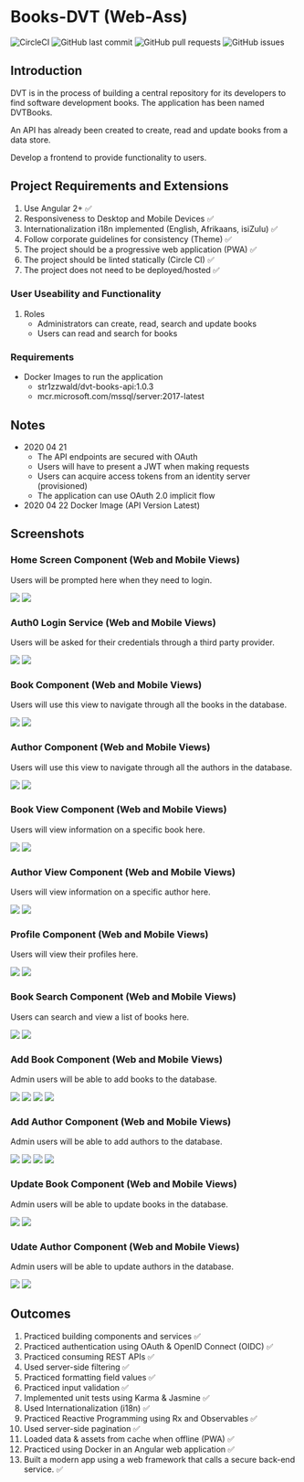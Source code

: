 # Books-DVT (Web-Ass)

![CircleCI](https://circleci.com/gh/FRossouw/books-dvt/tree/master.svg?style=shield&ircle-token=982a79ea26917a22f54ce3adea772121271936fb) ![GitHub last commit](https://img.shields.io/github/last-commit/FRossouw/books-dvt) ![GitHub pull requests](https://img.shields.io/github/issues-pr/Frossouw/books-dvt) ![GitHub issues](https://img.shields.io/github/issues/Frossouw/books-dvt)

## Introduction
DVT is in the process of building a central repository for its developers to find software development books. The application has been named DVTBooks.

An API has already been created to create, read and update books from a data store.

Develop a frontend to provide functionality to users.

## Project Requirements and Extensions
1. Use Angular 2+ ✅
2. Responsiveness to Desktop and Mobile Devices ✅
3. Internationalization i18n implemented (English, Afrikaans, isiZulu) ✅
4. Follow corporate guidelines for consistency (Theme) ✅
5. The project should be a progressive web application (PWA) ✅
6. The project should be linted statically (Circle CI) ✅
7. The project does not need to be deployed/hosted ✅

### User Useability and Functionality
1. Roles
    * Administrators can create, read, search and update books
    * Users can read and search for books

### Requirements
* Docker Images to run the application
    * str1zzwald/dvt-books-api:1.0.3
    * mcr.microsoft.com/mssql/server:2017-latest

## Notes
* 2020 04 21
    * The API endpoints are secured with OAuth
    * Users will have to present a JWT when making requests
    * Users can acquire access tokens from an identity server (provisioned)
    * The application can use OAuth 2.0 implicit flow
* 2020 04 22 Docker Image (API Version Latest)

## Screenshots

### Home Screen Component (Web and Mobile Views)
Users will be prompted here when they need to login.

![](https://raw.githubusercontent.com/FRossouw/books-dvt/master/screenshots/web-view-01.PNG)
![](https://raw.githubusercontent.com/FRossouw/books-dvt/master/screenshots/mob-view-01.PNG)

### Auth0 Login Service (Web and Mobile Views)
Users will be asked for their credentials through a third party provider.

![](https://raw.githubusercontent.com/FRossouw/books-dvt/master/screenshots/web-view-02.PNG)
![](https://raw.githubusercontent.com/FRossouw/books-dvt/master/screenshots/mob-view-02.PNG)

### Book Component (Web and Mobile Views)
Users will use this view to navigate through all the books in the database.

![](https://raw.githubusercontent.com/FRossouw/books-dvt/master/screenshots/web-view-03.PNG)
![](https://raw.githubusercontent.com/FRossouw/books-dvt/master/screenshots/mob-view-03.PNG)

### Author Component (Web and Mobile Views)
Users will use this view to navigate through all the authors in the database.

![](https://raw.githubusercontent.com/FRossouw/books-dvt/master/screenshots/web-view-04.PNG)
![](https://raw.githubusercontent.com/FRossouw/books-dvt/master/screenshots/mob-view-04.PNG)

### Book View Component (Web and Mobile Views)
Users will view information on a specific book here.

![](https://raw.githubusercontent.com/FRossouw/books-dvt/master/screenshots/web-view-05.PNG)
![](https://raw.githubusercontent.com/FRossouw/books-dvt/master/screenshots/mob-view-05.PNG)

### Author View Component (Web and Mobile Views)
Users will view information on a specific author here.

![](https://raw.githubusercontent.com/FRossouw/books-dvt/master/screenshots/web-view-06.PNG)
![](https://raw.githubusercontent.com/FRossouw/books-dvt/master/screenshots/mob-view-06.PNG)

### Profile Component (Web and Mobile Views)
Users will view their profiles here.

![](https://raw.githubusercontent.com/FRossouw/books-dvt/master/screenshots/web-view-07.PNG)
![](https://raw.githubusercontent.com/FRossouw/books-dvt/master/screenshots/mob-view-07.PNG)

### Book Search Component (Web and Mobile Views)
Users can search and view a list of books here.

![](https://raw.githubusercontent.com/FRossouw/books-dvt/master/screenshots/web-view-08.PNG)
![](https://raw.githubusercontent.com/FRossouw/books-dvt/master/screenshots/mob-view-08.PNG)

### Add Book Component (Web and Mobile Views)
Admin users will be able to add books to the database.

![](https://raw.githubusercontent.com/FRossouw/books-dvt/master/screenshots/web-view-09.PNG)
![](https://raw.githubusercontent.com/FRossouw/books-dvt/master/screenshots/web-view-10.PNG)
![](https://raw.githubusercontent.com/FRossouw/books-dvt/master/screenshots/mob-view-09.PNG)
![](https://raw.githubusercontent.com/FRossouw/books-dvt/master/screenshots/mob-view-10.PNG)

### Add Author Component (Web and Mobile Views)
Admin users will be able to add authors to the database.

![](https://raw.githubusercontent.com/FRossouw/books-dvt/master/screenshots/web-view-11.PNG)
![](https://raw.githubusercontent.com/FRossouw/books-dvt/master/screenshots/web-view-12.PNG)
![](https://raw.githubusercontent.com/FRossouw/books-dvt/master/screenshots/mob-view-11.PNG)
![](https://raw.githubusercontent.com/FRossouw/books-dvt/master/screenshots/mob-view-12.PNG)


### Update Book Component (Web and Mobile Views)
Admin users will be able to update books in the database.

![](https://raw.githubusercontent.com/FRossouw/books-dvt/master/screenshots/web-view-13.PNG)
![](https://raw.githubusercontent.com/FRossouw/books-dvt/master/screenshots/mob-view-13.PNG)

### Udate Author Component (Web and Mobile Views)
Admin users will be able to update authors in the database.

![](https://raw.githubusercontent.com/FRossouw/books-dvt/master/screenshots/web-view-14.PNG)
![](https://raw.githubusercontent.com/FRossouw/books-dvt/master/screenshots/mob-view-14.PNG)

## Outcomes
1. Practiced building components and services ✅
2. Practiced authentication using OAuth & OpenID Connect (OIDC) ✅
3. Practiced consuming REST APIs ✅
4. Used server-side filtering ✅
5. Practiced formatting field values ✅
6. Practiced input validation ✅
7. Implemented unit tests using Karma & Jasmine ✅
8. Used Internationalization (i18n) ✅
9. Practiced Reactive Programming using Rx and Observables ✅
10. Used server-side pagination ✅
11. Loaded data & assets from cache when offline (PWA) ✅
12. Practiced using Docker in an Angular web application ✅
13. Built a modern app using a web framework that calls a secure back-end service. ✅
